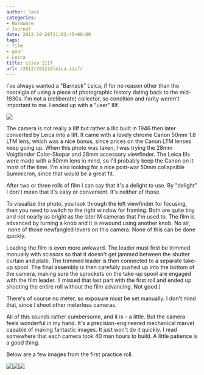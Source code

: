 ```yaml
---
author: Jack
categories:
- Hardware
- Journal
date: 2012-10-28T21:03:45+00:00
tags:
- film
- gear
- Leica
title: Leica IIIf
url: /2012/201210leica-iiif/
---
```


I've always wanted a "Barnack" Leica, if for no reason other than the nostalgia of using a piece of photographic history dating back to the mid-1930s. I'm not a (deliberate) collector, so condition and rarity weren't important to me. I ended up with a "user" IIIf.


![][1] 

The camera is not really a IIIf but rather a IIIc built in 1946 then later converted by Leica into a IIIf. It came with a lovely chrome Canon 50mm 1.8 LTM lens, which was a nice bonus, since prices on the Canon LTM lenses keep going up. When this photo was taken, I was trying the 28mm Voigtlander Color-Skopar and 28mm accessory viewfinder. The Leica IIIs were made with a 50mm lens in mind, so I'll probably keep the Canon on it most of the time. I'm also looking for a nice post-war 50mm collapsible Summicron, since that would be a great fit.

After two or three rolls of film I can say that it's a delight to use. By "delight" I don't mean that it's easy or convenient. It's neither of those.

To visualize the photo, you look through the left viewfinder for focusing, then you need to switch to the right window for framing. Both are quite tiny and not nearly as bright as the later M cameras that I'm used to. The film is advanced by turning a knob and it is rewound using another knob. No sir, &nbsp;none of those newfangled levers on this camera. None of this can be done quickly.

Loading the film is even more awkward. The leader must first be trimmed manually with scissors so that it doesn't get jammed between the shutter curtain and plate. The trimmed leader is then connected to a separate take-up spool. The final assembly is then carefully pushed up into the bottom of the camera, making sure the sprockets on the take-up spool are engaged with the film leader. (I missed that last part with the first roll and ended up shooting the entire roll without the film advancing. Not good.)

There's of course no meter, so exposure must be set manually. I don't mind that, since I shoot other meterless cameras. 

All of this sounds rather cumbersome, and it is &#8211; a little. But the camera feels wonderful in my hand. It's a precision-engineered mechanical marvel capable of making fantastic images. It just won't do it quickly. I read somewhere that each camera took 40 man hours to build. A little patience is a good thing.&nbsp;

Below are a few images from the first practice roll.

<div class="image-gallery-wrapper">
  <img src="/img/2012/10/IIIf-FirstRoll-1.jpg" /><img src="/img/2012/10/IIIf-FirstRoll-2.jpg" /><img src="/img/2012/10/IIIf-FirstRoll-3.jpg" />
</div>

 [1]: /img/2012/10/LeicaIIIf.jpg